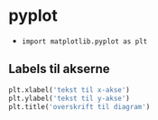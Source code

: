 # pyplot
- `import matplotlib.pyplot as plt`

## Labels til akserne
````python
plt.xlabel('tekst til x-akse')
plt.ylabel('tekst til y-akse')
plt.title('overskrift til diagram')
````
